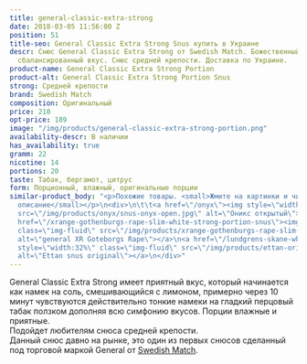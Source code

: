 ```yaml
---
title: general-classic-extra-strong
date: 2018-03-05 11:56:00 Z
position: 51
title-seo: General Classic Extra Strong Snus купить в Украине
descr: Снюс General Classic Extra Strong от Swedish Match. Божественный снюс, очень
  сбалансированный вкус. Снюс средней крепости. Доставка по Украине.
product-name: General Classic Extra Strong Portion
product-alt: General Classic Extra Strong Portion Snus
strong: Средней крепости
brand: Swedish Match
composition: Оригинальный
price: 210
opt-price: 189
image: "/img/products/general-classic-extra-strong-portion.png"
availability-descr: В наличии
has_availability: true
gramm: 22
nicotine: 14
portions: 20
taste: Табак, бергамот, цитрус
form: Порционный, влажный, оригинальные порции
similar-product_body: "<p>Похожие товары. <small>Жмите на картинки и читайте полное
  описание</small></p>\n<div>\n\t\t<a href=\"/onyx\"><img style=\"width:32%\" class=\"img-fluid\"
  src=\"/img/products/onyx/snus-onyx-open.jpg\" alt=\"Оникс открытый\"></a>\n\t\t<a
  href=\"/xrange-gothenburgs-rape-slim-white-strong-portion-snus\"><img style=\"width:32%\"
  class=\"img-fluid\" src=\"/img/products/xrange-gothenburgs-rape-slim-white-strong-snus.jpg\"
  alt=\"general XR Goteborgs Rape\"></a>\n<a href=\"/lundgrens-skane-white-portion-snus\"><img
  style=\"width:32%\" class=\"img-fluid\" src=\"/img/products/ettan-original-portion.png\"
  alt=\"Ettan snus original\"></a>\n</div>"
---
```


General Classic Extra Strong имеет приятный вкус, который начинается как намек на соль, смешивающийся с лимоном, примерно через 10 минут чувствуются действительно тонкие намеки на гладкий перцовый табак ползком дополняя всю симфонию вкусов. Порции  влажные и приятные.<br>
Подойдет любителям снюса средней крепости.<br>
Данный снюс давно на рынке, это один из первых снюсов сделанный под торговой маркой General от [Swedish Match](/swedish-match).
